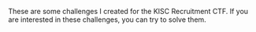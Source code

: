 These are some challenges I created for the KISC Recruitment CTF. If you are interested in these challenges, you can try to solve them.